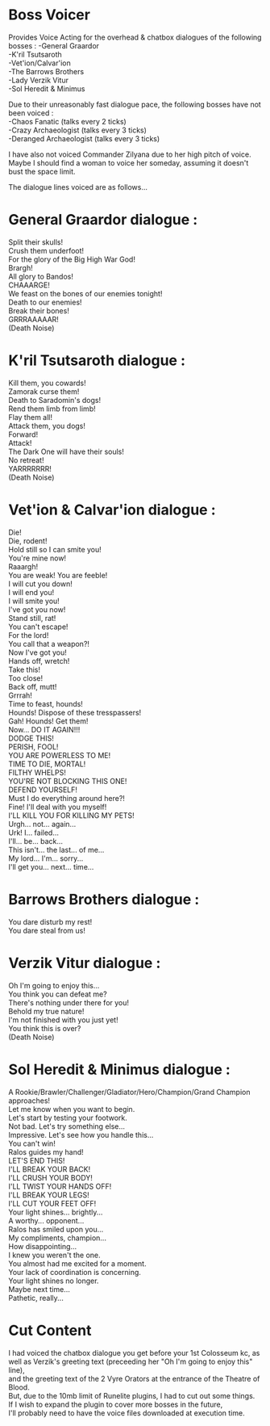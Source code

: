 # Boss Voicer
Provides Voice Acting for the overhead & chatbox dialogues of the following bosses : 
-General Graardor  
-K'ril Tsutsaroth  
-Vet'ion/Calvar'ion  
-The Barrows Brothers  
-Lady Verzik Vitur  
-Sol Heredit & Minimus  

Due to their unreasonably fast dialogue pace, the following bosses have not been voiced :  
-Chaos Fanatic (talks every 2 ticks)  
-Crazy Archaeologist (talks every 3 ticks)  
-Deranged Archaeologist (talks every 3 ticks)  

I have also not voiced Commander Zilyana due to her high pitch of voice.  
Maybe I should find a woman to voice her someday, assuming it doesn't bust the space limit.  
  
The dialogue lines voiced are as follows...  

# General Graardor dialogue :
Split their skulls!  
Crush them underfoot!  
For the glory of the Big High War God!  
Brargh!  
All glory to Bandos!  
CHAAARGE!  
We feast on the bones of our enemies tonight!  
Death to our enemies!  
Break their bones!  
GRRRAAAAAR!  
(Death Noise)  
  
# K'ril Tsutsaroth dialogue :  
Kill them, you cowards!  
Zamorak curse them!  
Death to Saradomin's dogs!  
Rend them limb from limb!  
Flay them all!  
Attack them, you dogs!  
Forward!  
Attack!  
The Dark One will have their souls!  
No retreat!  
YARRRRRRR!  
(Death Noise)  

# Vet'ion & Calvar'ion dialogue :  
Die!  
Die, rodent!  
Hold still so I can smite you!  
You're mine now!  
Raaargh!  
You are weak! You are feeble!  
I will cut you down!  
I will end you!  
I will smite you!  
I've got you now!  
Stand still, rat!  
You can't escape!  
For the lord!  
You call that a weapon?!  
Now I've got you!  
Hands off, wretch!  
Take this!  
Too close!  
Back off, mutt!  
Grrrah!  
Time to feast, hounds!  
Hounds! Dispose of these tresspassers!  
Gah! Hounds! Get them!  
Now... DO IT AGAIN!!!  
DODGE THIS!  
PERISH, FOOL!  
YOU ARE POWERLESS TO ME!  
TIME TO DIE, MORTAL!  
FILTHY WHELPS!  
YOU'RE NOT BLOCKING THIS ONE!  
DEFEND YOURSELF!  
Must I do everything around here?!  
Fine! I'll deal with you myself!  
I'LL KILL YOU FOR KILLING MY PETS!  
Urgh... not... again...  
Urk! I... failed...  
I'll... be... back...  
This isn't... the last... of me...  
My lord... I'm... sorry...  
I'll get you... next... time...  

# Barrows Brothers dialogue :  
You dare disturb my rest!  
You dare steal from us!  

# Verzik Vitur dialogue :  
Oh I'm going to enjoy this...  
You think you can defeat me?  
There's nothing under there for you!  
Behold my true nature!  
I'm not finished with you just yet!  
You think this is over?  
(Death Noise)  

# Sol Heredit & Minimus dialogue :
A Rookie/Brawler/Challenger/Gladiator/Hero/Champion/Grand Champion approaches!  
Let me know when you want to begin.  
Let's start by testing your footwork.  
Not bad. Let's try something else...  
Impressive. Let's see how you handle this...  
You can't win!  
Ralos guides my hand!  
LET'S END THIS!  
I'LL BREAK YOUR BACK!  
I'LL CRUSH YOUR BODY!  
I'LL TWIST YOUR HANDS OFF!  
I'LL BREAK YOUR LEGS!  
I'LL CUT YOUR FEET OFF!  
Your light shines... brightly...  
A worthy... opponent...  
Ralos has smiled upon you...  
My compliments, champion...  
How disappointing...  
I knew you weren't the one.  
You almost had me excited for a moment.  
Your lack of coordination is concerning.  
Your light shines no longer.  
Maybe next time...  
Pathetic, really...  

# Cut Content
I had voiced the chatbox dialogue you get before your 1st Colosseum kc, 
as well as Verzik's greeting text (preceeding her "Oh I'm going to enjoy this" line),  
and the greeting text of the 2 Vyre Orators at the entrance of the Theatre of Blood.  
But, due to the 10mb limit of Runelite plugins, I had to cut out some things.  
If I wish to expand the plugin to cover more bosses in the future,  
I'll probably need to have the voice files downloaded at execution time.  